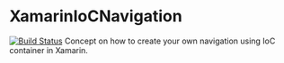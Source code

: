# XamarinIoCNavigation
[![Build Status](https://travis-ci.com/kkolodziejczak/XamarinIoCNavigation.svg?branch=master)](https://travis-ci.com/kkolodziejczak/XamarinIoCNavigation)
Concept on how to create your own navigation using IoC container in Xamarin.
